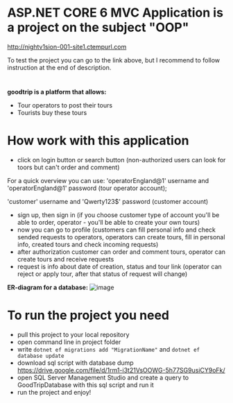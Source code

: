 # ASP.NET CORE 6 MVC Application is a project on the subject "OOP" 
http://nightv1sion-001-site1.ctempurl.com

To test the project you can go to the link above, but I recommend to follow instruction at the end of description.
#

**goodtrip is a platform that allows:**
- Tour operators to post their tours
- Tourists buy these tours

# How work with this application
- click on login button or search button (non-authorized users can look for toors but can't order and comment)

For a quick overview you can use: 
'operatorEngland@1' username and 'operatorEngland@1' password (tour operator account);

'customer' username and 'Qwerty123$' password (customer account)
- sign up, then sign in (if you choose customer type of account you'll be able to order, operator - you'll be able to create your own tours)
- now you can go to profile (customers can fill personal info and check sended requests to operators, operators can create tours, fill in personal info, created tours and check incoming requests)
- after authorization customer can order and comment tours, operator can create tours and receive requests
- request is info about date of creation, status and tour link (operator can reject or apply tour, after that status of request will change)

**ER-diagram for a database:**
![image](https://user-images.githubusercontent.com/92179208/169150496-79128102-82ed-413a-8c58-7836f40f946f.png)

# To run the project you need
- pull this project to your local repository
- open command line in project folder
- write `dotnet ef migrations add "MigrationName"` and `dotnet ef database update`
- download sql script with database dump https://drive.google.com/file/d/1rm1-i3t21VsOOWG-5h77SG9usiCY9oFk/
- open SQL Server Management Studio and create a query to GoodTripDatabase with this sql script and run it
- run the project and enjoy!
